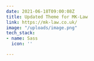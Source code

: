 ```yaml
---
date: 2021-06-18T09:00:08Z
title: Updated Theme for MK-Law
link: https://mk-law.co.uk/
image: "/uploads/image.png"
tech_stack:
- name: Sass
  icon: ''

---
```

